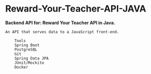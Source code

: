 # **Reward-Your-Teacher-API-JAVA**
**Backend API for: Reward Your Teacher API in Java.**

    An API that serves data to a JavaScript front-end.

        Tools
        Spring Boot
        PostgreSQL
        Git
        Spring Data JPA
        JUnit/Mockito
        Docker
